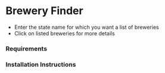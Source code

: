 # Brewery Finder
* Enter the state name for which you want a list of breweries
* Click on listed breweries for more details

### Requirements

### Installation Instructions 
